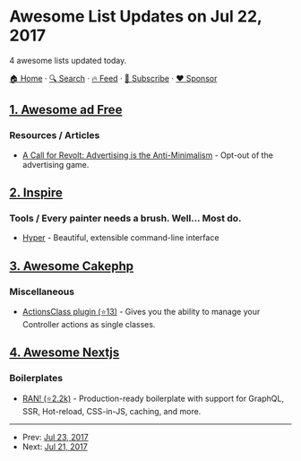 # Awesome List Updates on Jul 22, 2017

4 awesome lists updated today.

[🏠 Home](/README.md) · [🔍 Search](https://www.trackawesomelist.com/search/) · [🔥 Feed](https://www.trackawesomelist.com/rss.xml) · [📮 Subscribe](https://trackawesomelist.us17.list-manage.com/subscribe?u=d2f0117aa829c83a63ec63c2f&id=36a103854c) · [❤️  Sponsor](https://github.com/sponsors/theowenyoung)



## [1. Awesome ad Free](/content/johnjago/awesome-ad-free/README.md)

### Resources / Articles

*   [A Call for Revolt: Advertising is the Anti-Minimalism](https://zenhabits.net/opt-out/) - Opt-out of the advertising game.

## [2. Inspire](/content/noahbuscher/inspire/README.md)

### Tools / Every painter needs a brush. Well... Most do.

*   [Hyper](https://hyper.is) - Beautiful, extensible command-line interface

## [3. Awesome Cakephp](/content/FriendsOfCake/awesome-cakephp/README.md)

### Miscellaneous

*   [ActionsClass plugin (⭐13)](https://github.com/HavokInspiration/cakephp-actions-class) - Gives you the ability to manage your Controller actions as single classes.

## [4. Awesome Nextjs](/content/unicodeveloper/awesome-nextjs/README.md)

### Boilerplates

*   [RAN! (⭐2.2k)](https://github.com/sly777/ran) - Production-ready boilerplate with support for GraphQL, SSR, Hot-reload, CSS-in-JS, caching, and more.

---

- Prev: [Jul 23, 2017](/content/2017/07/23/README.md)
- Next: [Jul 21, 2017](/content/2017/07/21/README.md)